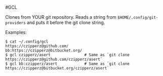 #GCL

Clones from YOUR git repository. Reads a string from `$HOME/.config/git-providers` and puts it before the git clone string.

Examples:

	$ cat ~/.config/gcl
	https://czipperz@github.com/
	bb:https://czipperz@bitbucket.org/
	$ gcl czipperz/asert               # Same as `git clone https://czipperz@github.com/czipperz/asert`
	$ gcl bb:czipperz/asert            # Same as `git clone https://czipperz@bitbucket.org/czipperz/asert`
